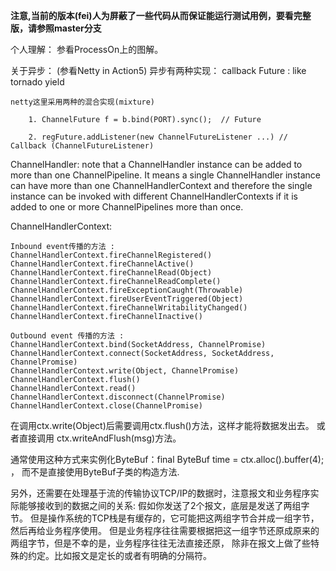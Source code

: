 
**注意,当前的版本(fei)人为屏蔽了一些代码从而保证能运行测试用例，要看完整版，请参照master分支**

个人理解：
    参看ProcessOn上的图解。


关于异步：
    (参看Netty in Action5)
    异步有两种实现：
        callback
        Future : like tornado yield

    netty这里采用两种的混合实现(mixture)

        1. ChannelFuture f = b.bind(PORT).sync();  // Future

        2. regFuture.addListener(new ChannelFutureListener ...) // Callback (ChannelFutureListener)


ChannelHandler:
    note that a ChannelHandler instance can be added to more than one ChannelPipeline.
    It means a single ChannelHandler instance can have more than one ChannelHandlerContext
    and therefore the single instance can be invoked with different ChannelHandlerContexts
    if it is added to one or more ChannelPipelines more than once.


ChannelHandlerContext:

    Inbound event传播的方法 :
    ChannelHandlerContext.fireChannelRegistered()
    ChannelHandlerContext.fireChannelActive()
    ChannelHandlerContext.fireChannelRead(Object)
    ChannelHandlerContext.fireChannelReadComplete()
    ChannelHandlerContext.fireExceptionCaught(Throwable)
    ChannelHandlerContext.fireUserEventTriggered(Object)
    ChannelHandlerContext.fireChannelWritabilityChanged()
    ChannelHandlerContext.fireChannelInactive()

    Outbound event 传播的方法 :
    ChannelHandlerContext.bind(SocketAddress, ChannelPromise)
    ChannelHandlerContext.connect(SocketAddress, SocketAddress, ChannelPromise)
    ChannelHandlerContext.write(Object, ChannelPromise)
    ChannelHandlerContext.flush()
    ChannelHandlerContext.read()
    ChannelHandlerContext.disconnect(ChannelPromise)
    ChannelHandlerContext.close(ChannelPromise)


在调用ctx.write(Object)后需要调用ctx.flush()方法，这样才能将数据发出去。
或者直接调用 ctx.writeAndFlush(msg)方法。

通常使用这种方式来实例化ByteBuf：final ByteBuf time = ctx.alloc().buffer(4); ，
而不是直接使用ByteBuf子类的构造方法.


另外，还需要在处理基于流的传输协议TCP/IP的数据时，注意报文和业务程序实际能够接收到的数据之间的关系:
    假如你发送了2个报文，底层是发送了两组字节。
    但是操作系统的TCP栈是有缓存的，它可能把这两组字节合并成一组字节，然后再给业务程序使用。
    但是业务程序往往需要根据把这一组字节还原成原来的两组字节，但是不幸的是，业务程序往往无法直接还原，
    除非在报文上做了些特殊的约定。比如报文是定长的或者有明确的分隔符。